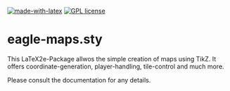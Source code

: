 [![made-with-latex](https://img.shields.io/badge/Made%20with-LaTeX-1f425f.svg)](https://www.latex-project.org/) [![GPL license](https://img.shields.io/badge/License-GPL-blue.svg)](http://perso.crans.org/besson/LICENSE.html) 

# eagle-maps.sty

This LaTeX2e-Package allwos the simple creation of maps using TikZ. It offers coordinate-generation, player-handling, tile-control and much more.

Please consult the documentation for any details.